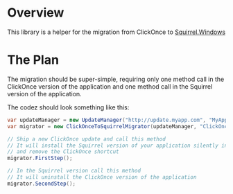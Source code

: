 # Overview

This library is a helper for the migration from ClickOnce to [Squirrel.Windows](https://github.com/Squirrel/Squirrel.Windows)

# The Plan

The migration should be super-simple, requiring only one method call in the ClickOnce version of the application and one method call in the Squirrel version of the application.

The codez should look something like this:
```cs
var updateManager = new UpdateManager("http://update.myapp.com", "MyApp", FrameworkVersion.Net45);
var migrator = new ClickOnceToSquirrelMigrator(updateManager, "ClickOnceAppName");

// Ship a new ClickOnce update and call this method
// It will install the Squirrel version of your application silently in the background
// and remove the ClickOnce shortcut
migrator.FirstStep();

// In the Squirrel version call this method
// It will uninstall the ClickOnce version of the application
migrator.SecondStep();
```